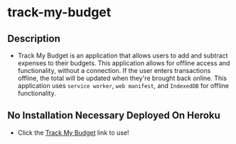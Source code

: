 # track-my-budget

## Description
* Track My Budget is an application that allows users to add and subtract expenses to their budgets. This application allows for offline access and functionality, without a connection. If the user enters transactions offline, the total will be updated when they're brought back online. This application uses `service worker`, `web manifest`, and `IndexedDB` for offline functionality.

## No Installation Necessary Deployed On Heroku
* Click the <a href="https://afternoon-lowlands-53183.herokuapp.com/">Track My Budget</a> link to use!
